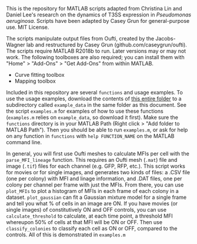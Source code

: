 
This is the repository for MATLAB scripts adapted from Christina Lin and Daniel Lee's research on the dynamics of T3SS expression in _Pseudomonas aeruginosa_. Scripts have been adapted by Casey Grun for general-purpose use. MIT License. 

The scripts manipulate output files from Oufti, created by the Jacobs-Wagner lab and restructured by Casey Grun (github.com/caseygrun/oufti).
The scripts require MATLAB R2018b to run. Later versions may or may not work. The following toolboxes are also required; you can install them with "Home" > "Add-Ons" > "Get Add-Ons" from within MATLAB. 

- Curve fitting toolbox
- Mapping toolbox

Included in this repository are several `functions` and usage examples. To use the usage examples, download the contents of [this entire folder](https://yale.box.com/s/0k148uadhiav9ky5xmi39pqwosichru3) to a subdirectory called `example_data` in the same folder as this document. See the script `examples.m` for examples of how to use these functions (`examples.m` relies on `example_data`, so download it first). Make sure the `functions` directory is in your MATLAB Path (Right click > "Add folder to MATLAB Path"). Then you should be able to run `examples.m`, or ask for help on any function in `functions` with `help FUNCTION_NAME` on the MATLAB command line. 

In general, you will first use Oufti meshes to calculate MFIs per cell with the `parse_MFI_lineage` function. This requires an Oufti mesh (`.mat`) file and image (`.tif`) files for each channel (e.g. GFP, RFP, etc.). This script works for movies or for single images, and generates two kinds of files: a .CSV file (one per colony) with MFI and linage information, and .DAT files, one per colony per channel per frame with just the MFIs. From there, you can use `plot_MFIs` to plot a histogram of MFIs in each frame of each colony in a dataset. `plot_gaussian` can fit a Gaussian mixture model for a single frame and tell you what % of cells in an image are ON. If you have movies (or single images) of constitutively ON and OFF controls, you can use `calculate_threshold` to calculate, at each time point, a threshold MFI whereupon 50% of cells at that MFI will be ON or OFF. Then use `classify_colonies` to classify each cell as ON or OFF, compared to the controls. All of this is demonstrated in `examples.m`
